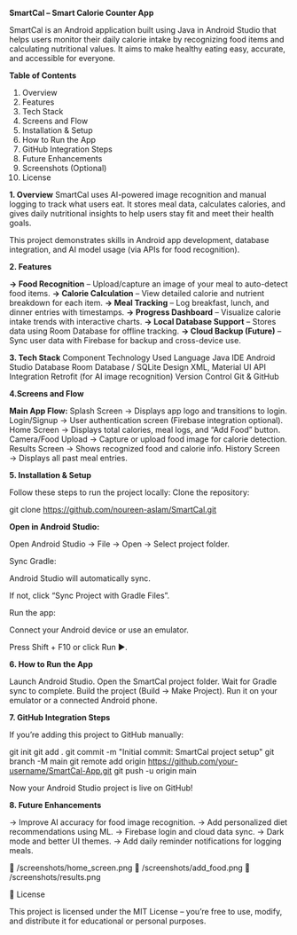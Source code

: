 **SmartCal – Smart Calorie Counter App**

SmartCal is an Android application built using Java in Android Studio that helps users monitor their daily calorie intake by recognizing food items and calculating nutritional values. It aims to make healthy eating easy, accurate, and accessible for everyone.

**Table of Contents**

1. Overview
2. Features
3. Tech Stack
4. Screens and Flow
5. Installation & Setup
6. How to Run the App
7. GitHub Integration Steps
8. Future Enhancements
9. Screenshots (Optional)
10. License

**1. Overview**
SmartCal uses AI-powered image recognition and manual logging to track what users eat. It stores meal data, calculates calories, and gives daily nutritional insights to help users stay fit and meet their health goals.

This project demonstrates skills in Android app development, database integration, and AI model usage (via APIs for food recognition).

**2. Features**

**-> **Food Recognition**** – Upload/capture an image of your meal to auto-detect food items.
**-> Calorie Calculation** – View detailed calorie and nutrient breakdown for each item.
**-> Meal Tracking** – Log breakfast, lunch, and dinner entries with timestamps.
**-> Progress Dashboard** – Visualize calorie intake trends with interactive charts.
**-> Local Database Support** – Stores data using Room Database for offline tracking.
**-> Cloud Backup (Future)** – Sync user data with Firebase for backup and cross-device use.

**3. Tech Stack**
Component	Technology Used
Language	Java
IDE	Android Studio
Database	Room Database / SQLite
Design	XML, Material UI
API Integration	Retrofit (for AI image recognition)
Version Control	Git & GitHub

**4.Screens and Flow**

**Main App Flow:**
Splash Screen → Displays app logo and transitions to login.
Login/Signup → User authentication screen (Firebase integration optional).
Home Screen → Displays total calories, meal logs, and “Add Food” button.
Camera/Food Upload → Capture or upload food image for calorie detection.
Results Screen → Shows recognized food and calorie info.
History Screen → Displays all past meal entries.

**5. Installation & Setup**

Follow these steps to run the project locally:
Clone the repository:

git clone https://github.com/noureen-aslam/SmartCal.git


**Open in Android Studio:**

Open Android Studio → File → Open → Select project folder.

Sync Gradle:

Android Studio will automatically sync.

If not, click “Sync Project with Gradle Files”.

Run the app:

Connect your Android device or use an emulator.

Press Shift + F10 or click Run ▶️.

**6. How to Run the App**

Launch Android Studio.
Open the SmartCal project folder.
Wait for Gradle sync to complete.
Build the project (Build → Make Project).
Run it on your emulator or a connected Android phone.

**7. GitHub Integration Steps**

If you’re adding this project to GitHub manually:

git init
git add .
git commit -m "Initial commit: SmartCal project setup"
git branch -M main
git remote add origin https://github.com/your-username/SmartCal-App.git
git push -u origin main


Now your Android Studio project is live on GitHub!

**8. Future Enhancements**

-> Improve AI accuracy for food image recognition.
-> Add personalized diet recommendations using ML.
-> Firebase login and cloud data sync.
-> Dark mode and better UI themes.
-> Add daily reminder notifications for logging meals.





📱 /screenshots/home_screen.png
📱 /screenshots/add_food.png
📱 /screenshots/results.png

📜 License

This project is licensed under the MIT License – you’re free to use, modify, and distribute it for educational or personal purposes.
